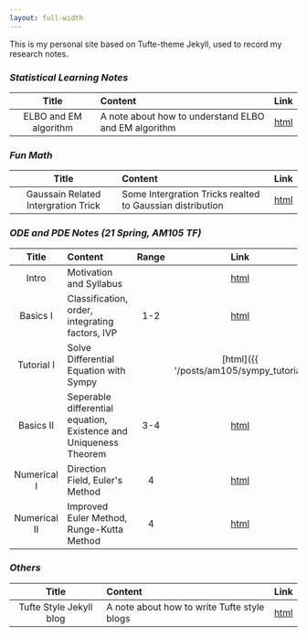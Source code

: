 ```yaml
---
layout: full-width
---
```


This is my personal site based on Tufte-theme Jekyll, used to record my research notes. 




### <i class='contrast'>Statistical Learning Notes</i>

|  Title  | Content | Link |
|:--:|:------------|:---:|
|ELBO and EM algorithm| A note about how to understand ELBO and EM algorithm| [html](stat/elbo/)|


### <i class='contrast'>Fun Math</i>

|  Title  | Content | Link |
|:--:|:------------|:---:|
|Gaussain Related Intergration Trick| Some Intergration Tricks realted to Gaussian distribution| [html](funmath/gaussian/)|

### <i class='contrast'>ODE and PDE Notes (21 Spring, AM105 TF)</i>

|  Title  | Content | Range| Link |
|:--:|:------------|:---:|:---:|
|Intro|Motivation and Syllabus|| [html](am105)|
|Basics I|Classification, order, integrating factors, IVP|1-2| [html](am105/part1/)|
|Tutorial I|Solve Differential Equation with Sympy|| [html]({{ '/posts/am105/sympy_tutorial' | relative_url }})|
|Basics II|Seperable differential equation, Existence and Uniqueness Theorem| 3-4|[html](am105/part2/)|
|Numerical I|Direction Field, Euler's Method| 4|[html](am105/part3/)|
|Numerical II|Improved Euler Method, Runge-Kutta Method| 4|[html](am105/part4/)|

### <i class='contrast'>Others</i>

|  Title  | Content | Link |
|:--:|:------------|:---:|
|Tufte Style Jekyll blog|A note about how to write Tufte style blogs| [html](syntax)|

